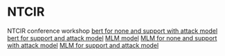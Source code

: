 # NTCIR
NTCIR conference workshop
[bert for none and support with attack model](https://huggingface.co/Leonardolin/NTCIR_none_and_s_with_a)</br>
[bert for support and attack model](https://huggingface.co/Leonardolin/NTCIR_att_sup)
[MLM model](https://huggingface.co/Leonardolin/MLM-for-Stock)
[MLM for none and support with attack model](https://huggingface.co/Leonardolin/MLM_NTCIR_none_and_s_with_a)
[MLM for support and attack model](https://huggingface.co/Leonardolin/MLM_NTCIR_att_sup)

